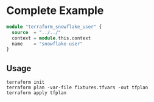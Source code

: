 # Complete Example

```terraform
module "terraform_snowflake_user" {
  source  = "../../"
  context = module.this.context
  name    = "snowflake-user"
}
```

## Usage
```
terraform init 
terraform plan -var-file fixtures.tfvars -out tfplan
terraform apply tfplan
```
